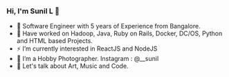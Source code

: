 ### Hi, I'm Sunil L 👋

- 👯 Software Engineer with 5 years of Experience from Bangalore.
- 🔭 Have worked on Hadoop, Java, Ruby on Rails, Docker, DC/OS, Python and HTML based Projects.
- ⚡ I’m currently interested in ReactJS and NodeJS
- 🤔 I’m a Hobby Photographer. Instagram : @__sunil
- 💬 Let's talk about Art, Music and Code. 
